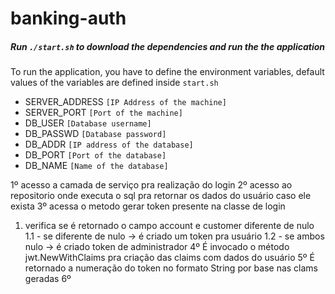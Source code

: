# banking-auth

##### Run `./start.sh` to download the dependencies and run the the application

To run the application, you have to define the environment variables, default values of the variables are defined inside `start.sh`

- SERVER_ADDRESS    `[IP Address of the machine]`
- SERVER_PORT       `[Port of the machine]`
- DB_USER           `[Database username]`
- DB_PASSWD         `[Database password]`
- DB_ADDR           `[IP address of the database]`
- DB_PORT           `[Port of the database]`
- DB_NAME           `[Name of the database]`




1º acesso a camada de serviço pra realização do login
2º acesso ao repositorio onde executa o sql pra retornar os dados do usuário caso ele exista
3º acessa o metodo gerar token presente na classe de login
   1. verifica se é retornado o campo account e customer diferente de nulo
      1.1 - se diferente de nulo -> é criado um token pra usuário
      1.2 - se ambos nulo -> é criado token de administrador 
4º É invocado o método jwt.NewWithClaims pra criação das claims com dados do usuário
5º É retornado a numeração do token no formato String por base nas clams geradas
6º 